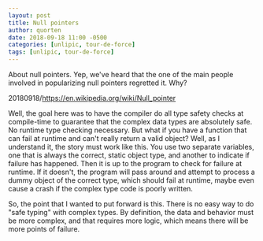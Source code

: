 ```yaml
---
layout: post
title: Null pointers
author: quorten
date: 2018-09-18 11:00 -0500
categories: [unlipic, tour-de-force]
tags: [unlipic, tour-de-force]
---
```


About null pointers.  Yep, we've heard that the one of the main people
involved in popularizing null pointers regretted it.  Why?

20180918/https://en.wikipedia.org/wiki/Null_pointer

Well, the goal here was to have the compiler do all type safety checks
at compile-time to guarantee that the complex data types are
absolutely safe.  No runtime type checking necessary.  But what if you
have a function that can fail at runtime and can't really return a
valid object?  Well, as I understand it, the story must work like
this.  You use two separate variables, one that is always the correct,
static object type, and another to indicate if failure has happened.
Then it is up to the program to check for failure at runtime.  If it
doesn't, the program will pass around and attempt to process a dummy
object of the correct type, which should fail at runtime, maybe even
cause a crash if the complex type code is poorly written.

So, the point that I wanted to put forward is this.  There is no easy
way to do "safe typing" with complex types.  By definition, the data
and behavior must be more complex, and that requires more logic, which
means there will be more points of failure.
